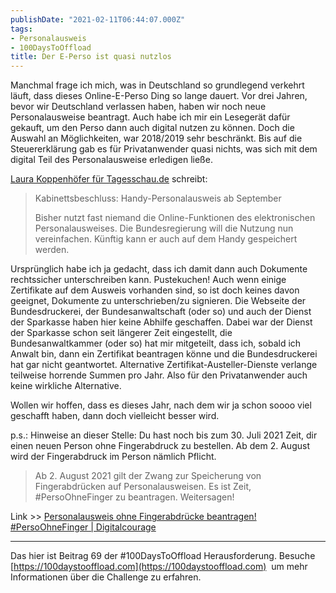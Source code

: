 ```yaml
---
publishDate: "2021-02-11T06:44:07.000Z"
tags:
- Personalausweis
- 100DaysToOffload
title: Der E-Perso ist quasi nutzlos
---
```


Manchmal frage ich mich, was in Deutschland so grundlegend verkehrt läuft, dass dieses Online-E-Perso Ding so lange dauert. Vor drei Jahren, bevor wir Deutschland verlassen haben, haben wir noch neue Personalausweise beantragt. Auch habe ich mir ein Lesegerät dafür gekauft, um den Perso dann auch digital nutzen zu können. Doch die Auswahl an Möglichkeiten, war 2018/2019 sehr beschränkt. Bis auf die Steuererklärung gab es für Privatanwender quasi nichts, was sich mit dem digital Teil des Personalausweise erledigen ließe.

[Laura Koppenhöfer für Tagesschau.de](https://www.tagesschau.de/inland/personalausweis-elektronisch-101.html) schreibt:

> Kabinettsbeschluss: Handy-Personalausweis ab September
> 
>Bisher nutzt fast niemand die Online-Funktionen des elektronischen Personalausweises. Die Bundesregierung will die Nutzung nun vereinfachen. Künftig kann er auch auf dem Handy gespeichert werden.

Ursprünglich habe ich ja gedacht, dass ich damit dann auch Dokumente rechtssicher unterschreiben kann. Pustekuchen! Auch wenn einige Zertifikate auf dem Ausweis vorhanden sind, so ist doch keines davon geeignet, Dokumente zu unterschrieben/zu signieren. Die Webseite der Bundesdruckerei, der Bundesanwaltschaft (oder so) und auch der Dienst der Sparkasse haben hier keine Abhilfe geschaffen. Dabei war der Dienst der Sparkasse schon seit längerer Zeit eingestellt, die Bundesanwaltkammer (oder so) hat mir mitgeteilt, dass ich, sobald ich Anwalt bin, dann ein Zertifikat beantragen könne und die Bundesdruckerei hat gar nicht geantwortet. Alternative Zertifikat-Austeller-Dienste verlange teilweise horrende Summen pro Jahr. Also für den Privatanwender auch keine wirkliche Alternative.

Wollen wir hoffen, dass es dieses Jahr, nach dem wir ja schon soooo viel geschafft haben, dann doch vielleicht besser wird.

p.s.: Hinweise an dieser Stelle: Du hast noch bis zum 30. Juli 2021 Zeit, dir einen neuen Person ohne Fingerabdruck zu bestellen. Ab dem 2. August wird der Fingerabdruck im Person nämlich Pflicht.

> Ab 2. August 2021 gilt der Zwang zur Speicherung von Fingerabdrücken auf Personalausweisen. Es ist Zeit, #PersoOhneFinger zu beantragen. Weitersagen!

Link >> [Personalausweis ohne Fingerabdrücke beantragen! #PersoOhneFinger | Digitalcourage](https://digitalcourage.de/blog/2021/personalausweis-ohne-fingerabdruecke)

---

Das hier ist Beitrag 69 der #100DaysToOffload Herausforderung. Besuche [https://100daystooffload.com](https://100daystooffload.com)  um mehr Informationen über die Challenge zu erfahren.
